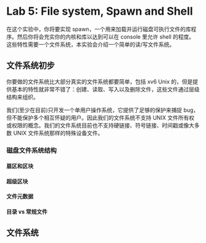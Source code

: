 # Lab 5: File system, Spawn and Shell

在这个实验中，你将要实现 spawn，一个用来加载并运行磁盘可执行文件的库程序。然后你将会充实你的内核和库以达到可以在 console 里允许 shell 的程度。这些特性需要一个文件系统，本实验会介绍一个简单的读/写文件系统。

## 文件系统初步

你要做的文件系统比大部分真实的文件系统都要简单，包括 xv6 Unix 的，但是提供基本的特性就非常不错了：创建、读取、写入以及删除文件，这些文件通过层级结构来组织。

我们(至少在目前)只开发一个单用户操作系统，它提供了足够的保护来捕捉 bug，但不能保护多个相互怀疑的用户。因此我们的文件系统不支持 UNIX 文件所有权或权限的概念。我们的文件系统目前也不支持硬链接、符号链接、时间戳或像大多数 UNIX 文件系统那样的特殊设备文件。

### 磁盘文件系统结构

#### 扇区和区块

#### 超级区块

#### 文件元数据

#### 目录 vs 常规文件

## 文件系统


